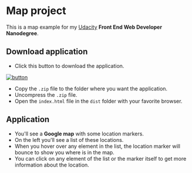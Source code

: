 # Map project
This is a map example for my [Udacity](http://www.udacity.com) **Front End Web Developer Nanodegree**.

## Download application
* Click this button to download the application.

[![button](https://raw.github.com/manelromero/game/master/images/download.png)](https://github.com/manelromero/map/archive/master.zip)

* Copy the `.zip` file to the folder where you want the application.
* Uncompress the `.zip` file.
* Open the `index.html` file in the `dist` folder with your favorite browser.

## Application
* You'll see a **Google map** with some location markers.
* On the left you'll see a list of these locations.
* When you hover over any element in the list, the location marker will bounce to show you where is in the map.
* You can click on any element of the list or the marker itself to get more information about the location.
